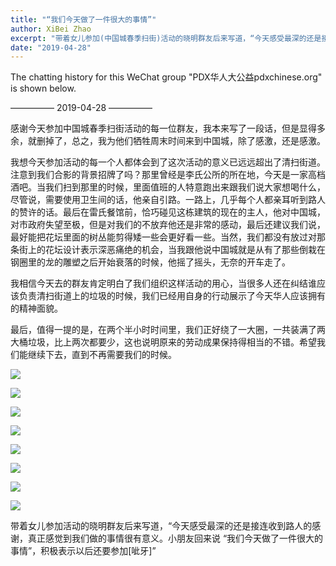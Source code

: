 ```yaml
---
title: "“我们今天做了一件很大的事情”"
author: XiBei Zhao
excerpt: "带着女儿参加(中国城春季扫街)活动的晓明群友后来写道，“今天感受最深的还是接连收到路人的感谢，真正感觉到我们做的事情很有意义。小朋友回来说 “我们今天做了一件很大的事情”，积极表示以后还要参加[呲牙]”"
date: "2019-04-28"
---
```


The chatting history for this WeChat group "PDX华人大公益pdxchinese.org" is shown below.

—————  2019-04-28  —————

感谢今天参加中国城春季扫街活动的每一位群友，我本来写了一段话，但是显得多余，就删掉了，总之，我为他们牺牲周末时间来到中国城，除了感激，还是感激。

我想今天参加活动的每一个人都体会到了这次活动的意义已远远超出了清扫街道。注意到我们合影的背景招牌了吗？那里曾经是李氏公所的所在地，今天是一家高档酒吧。当我们扫到那里的时候，里面值班的人特意跑出来跟我们说大家想喝什么，尽管说，需要使用卫生间的话，他亲自引路。一路上，几乎每个人都亲耳听到路人的赞许的话。最后在雷氏餐馆前，恰巧碰见这栋建筑的现在的主人，他对中国城，对市政府失望至极，但是对我们的不放弃他还是非常的感动，最后还建议我们说，最好能把花坛里面的树丛能剪得矮一些会更好看一些。当然，我们都没有放过对那条街上的花坛设计表示深恶痛绝的机会，当我跟他说中国城就是从有了那些倒栽在钢圈里的龙的雕塑之后开始衰落的时候，他摇了摇头，无奈的开车走了。

我相信今天去的群友肯定明白了我们组织这样活动的用心，当很多人还在纠结谁应该负责清扫街道上的垃圾的时候，我们已经用自身的行动展示了今天华人应该拥有的精神面貌。

最后，值得一提的是，在两个半小时时间里，我们正好绕了一大圈，一共装满了两大桶垃圾，比上两次都要少，这也说明原来的劳动成果保持得相当的不错。希望我们能继续下去，直到不再需要我们的时候。

![](https://res.cloudinary.com/dhngj18do/image/upload/f_auto,q_auto/v1/images/1b9685617fe699af1d0c9fac613eb045)

![](https://res.cloudinary.com/dhngj18do/image/upload/f_auto,q_auto/v1/images/dbf8ac6deaa4dc02d4ccaa4d9f68296e)

![](https://res.cloudinary.com/dhngj18do/image/upload/f_auto,q_auto/v1/images/fd6ddb1aa0bbf318353fc5d95d4c30b8)

![](https://res.cloudinary.com/dhngj18do/image/upload/f_auto,q_auto/v1/images/c4f8d209e6aa4c39514952e3ab3e105a)

![](https://res.cloudinary.com/dhngj18do/image/upload/f_auto,q_auto/v1/images/b70c4d0668b7819b17b72432a02f86e5)

![](https://res.cloudinary.com/dhngj18do/image/upload/f_auto,q_auto/v1/images/6733a1a863cfb38826bb7000d3e4dde8)

![](https://res.cloudinary.com/dhngj18do/image/upload/f_auto,q_auto/v1/images/973091e697413e0cf45662369363a1ec)

![](https://res.cloudinary.com/dhngj18do/image/upload/f_auto,q_auto/v1/images/97df725d8cefe0167ce9d02cc5e238c7)

带着女儿参加活动的晓明群友后来写道，“今天感受最深的还是接连收到路人的感谢，真正感觉到我们做的事情很有意义。小朋友回来说 “我们今天做了一件很大的事情”，积极表示以后还要参加[呲牙]”
